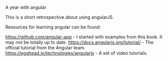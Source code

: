 A year with angular

This is a short retrospective about using angularJS.

Resources for learning angular can be found:

https://github.com/angular-app - I started with examples from this book. It may not be totally up to date.
https://docs.angularjs.org/tutorial/ - The official tutorial from the Angular team.
https://egghead.io/technologies/angularjs - A set of video tutorials.
